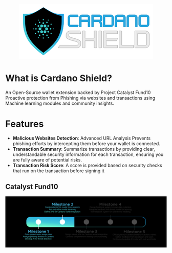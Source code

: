 <p align="center">
<img src="https://github.com/adabox-aio/cardano-shield/blob/main/.github/Cardano%20Shield%20logo%20github.png?raw=true" alt="Cardano Shield"/>
</p>

# What is Cardano Shield?
An Open-Source wallet extension backed by Project Catalyst Fund10
Proactive protection from Phishing via websites and transactions using Machine learning modules and community insights.

# Features
- **Malicious Websites Detection**: Advanced URL Analysis Prevents phishing efforts by intercepting them before your wallet is connected.
- **Transaction Summary**: Summarize transactions by providing clear, understandable security information for each transaction, ensuring you are fully aware of potential risks.
- **Transaction Risk Score**: A score is provided based on security checks that run on the transaction before signing it

## Catalyst Fund10
<p align="center">
<a href="https://milestones.projectcatalyst.io/projects/1000040">
  <img src="https://github.com/adabox-aio/cardano-shield/blob/main/.github/milestone.png?raw=true" alt="Milestones"/>
</a>
</p>

